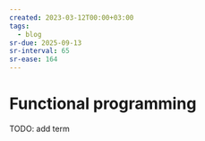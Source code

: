 ```yaml
---
created: 2023-03-12T00:00+03:00
tags:
  - blog
sr-due: 2025-09-13
sr-interval: 65
sr-ease: 164
---
```


# Functional programming

TODO: add term
